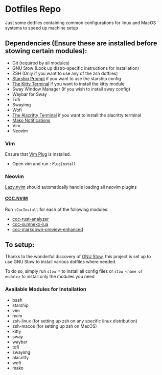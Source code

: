 # Dotfiles Repo
Just some dotfiles containing common configurations for linux and MacOS systems to speed up machine setup

## Dependencies (Ensure these are installed before stowing certain modules):
* Git (required by all modules)
* GNU Stow (Look up distro-specific instructions for installation) 
* ZSH (Only if you want to use any of the zsh dotfiles)
* [Starship Prompt](https://starship.rs/) if you want to use the starship config
* [The Kitty Terminal](https://sw.kovidgoyal.net/kitty/) if you want to install the kitty module
* Sway Window Manager (If you wish to install sway config)
* Waybar for Sway
* Tofi
* Swayimg
* Wofi
* [The Alacritty Terminal](https://alacritty.org/) if you want to install the alacritty terminal
* [Mako Notifications](https://github.com/emersion/mako)
* Vim
* Neovim


### Vim
Ensure that [Vim Plug](https://github.com/junegunn/vim-plug) is installed.
* Open vim and run `:PlugInstall` 

### Neovim
[Lazy.nvim](https://github.com/folke/lazy.nvim) should automatically handle loading all neovim plugins
#### [COC.NVIM](https://github.com/neoclide/coc.nvim)
Run `:CocInstall` for each of the following modules:
* [coc-rust-analyzer](https://github.com/fannheyward/coc-rust-analyzer)
* [coc-sumneko-lua](https://github.com/xiyaowong/coc-sumneko-lua)
* [coc-markdown-preview-enhanced](https://github.com/weirongxu/coc-markdown-preview-enhanced)

## To setup:
Thanks to the wonderful discovery of [GNU Stow](https://www.gnu.org/software/stow/manual/stow.html), this project is set up to use GNU Stow to install various dotfiles where needed.

To do so, simply run `stow *` to install all config files or `stow <name of module>` to install only the modules you need

### Available Modules for Installation
* bash
* starship
* vim
* nvim
* zsh-linux (for setting up zsh on any specific linux distribution)
* zsh-macos (for setting up zsh on MacOS)
* kitty
* sway
* waybar
* tofi
* swayimg
* alacritty 
* wofi
* mako
